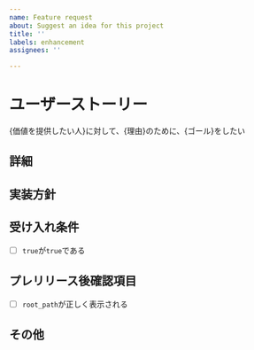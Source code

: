 ```yaml
---
name: Feature request
about: Suggest an idea for this project
title: ''
labels: enhancement
assignees: ''

---
```


# ユーザーストーリー
{価値を提供したい人}に対して、{理由}のために、{ゴール}をしたい
## 詳細

## 実装方針

## 受け入れ条件
- [ ] `true`が`true`である

## プレリリース後確認項目
- [ ] `root_path`が正しく表示される

## その他
